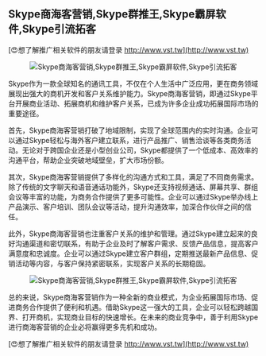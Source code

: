 ## **Skype商海客营销,Skype群推王,Skype霸屏软件,Skype引流拓客**

[😍想了解推广相关软件的朋友请登录 http://www.vst.tw](http://www.vst.tw)

 <center><img src="https://vst.tw/MP4/tuiguang/png/6.png" alt="Skype商海客营销,Skype群推王,Skype霸屏软件,Skype引流拓客"></center>

Skype作为一款全球知名的通讯工具，不仅在个人生活中广泛应用，更在商务领域展现出强大的商机开发和客户关系维护能力。Skype商海客营销，即通过Skype平台开展商业活动、拓展商机和维护客户关系，已成为许多企业成功拓展国际市场的重要途径。

首先，Skype商海客营销打破了地域限制，实现了全球范围内的实时沟通。企业可以通过Skype轻松与海外客户建立联系，进行产品推广、销售洽谈等各类商务活动。无论对于跨国企业还是小型创业公司，Skype都提供了一个低成本、高效率的沟通平台，帮助企业突破地域壁垒，扩大市场份额。

其次，Skype商海客营销提供了多样化的沟通方式和工具，满足了不同商务需求。除了传统的文字聊天和语音通话功能外，Skype还支持视频通话、屏幕共享、群组会议等丰富的功能，为商务合作提供了更多可能性。企业可以通过Skype举办线上产品演示、客户培训、团队会议等活动，提升沟通效率，加深合作伙伴之间的信任。

此外，Skype商海客营销也注重客户关系的维护和管理。通过Skype建立起来的良好沟通渠道和密切联系，有助于企业及时了解客户需求、反馈产品信息，提高客户满意度和忠诚度。企业可以通过Skype建立客户群组，定期推送最新产品信息、促销活动等内容，与客户保持紧密联系，实现客户关系的长期稳固。

 <center><img src="https://vst.tw/MP4/tuiguang/png/4.png" alt="Skype商海客营销,Skype群推王,Skype霸屏软件,Skype引流拓客"></center>

总的来说，Skype商海客营销作为一种全新的商业模式，为企业拓展国际市场、促进商务合作提供了便利和机遇。借助Skype这一强大的工具，企业可以轻松跨越国界、打开商机，实现商业目标的快速增长。在未来的商业竞争中，善于利用Skype进行商海客营销的企业必将赢得更多先机和成功。

[😍想了解推广相关软件的朋友请登录 http://www.vst.tw](http://www.vst.tw)



